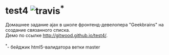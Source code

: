 # test4 <img src="https://travis-ci.org/gitwood/test4.svg?branch=master" alt="travis"><sup>*</sup>
Домашнее задание ajax в школе фронтенд-девелопера "Geekbrains" на создание связанного списка.<br>
Демо по ссылке <a href="http://gitwood.github.io/test4/">http://gitwood.github.io/test4/</a>.
<br><br>
<sup>*</sup>- бейджик html5-валидатора ветки master
